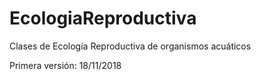 # EcologiaReproductiva
Clases de Ecología Reproductiva de organismos acuáticos

Primera versión: 18/11/2018

